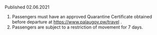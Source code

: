 Published 02.06.2021
1. Passengers must have an approved Quarantine Certificate obtained before departure at <a href="https://www.palaugov.pw/travel">https://www.palaugov.pw/travel</a> . 
2. Passengers are subject to a restriction of movement for 7 days. 

